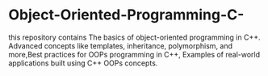 # Object-Oriented-Programming-C-
this repository contains The basics of object-oriented programming in C++. Advanced concepts like templates, inheritance, polymorphism, and more,Best practices for OOPs programming in C++, Examples of real-world applications built using C++ OOPs concepts.
